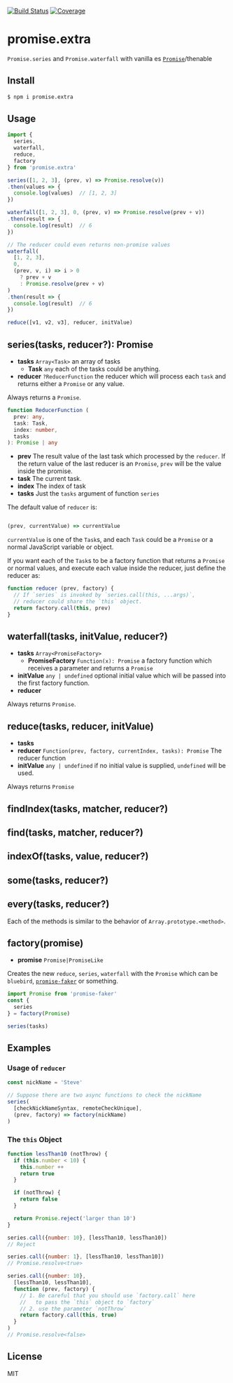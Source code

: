 [![Build Status](https://travis-ci.org/kaelzhang/promise.extra.svg?branch=master)](https://travis-ci.org/kaelzhang/promise.extra)
[![Coverage](https://codecov.io/gh/kaelzhang/promise.extra/branch/master/graph/badge.svg)](https://codecov.io/gh/kaelzhang/promise.extra)
<!-- optional appveyor tst
[![Windows Build Status](https://ci.appveyor.com/api/projects/status/github/kaelzhang/promise.extra?branch=master&svg=true)](https://ci.appveyor.com/project/kaelzhang/promise.extra)
-->
<!-- optional npm version
[![NPM version](https://badge.fury.io/js/promise.extra.svg)](http://badge.fury.io/js/promise.extra)
-->
<!-- optional npm downloads
[![npm module downloads per month](http://img.shields.io/npm/dm/promise.extra.svg)](https://www.npmjs.org/package/promise.extra)
-->
<!-- optional dependency status
[![Dependency Status](https://david-dm.org/kaelzhang/promise.extra.svg)](https://david-dm.org/kaelzhang/promise.extra)
-->

# promise.extra

`Promise.series` and `Promise.waterfall` with vanilla es [`Promise`](https://developer.mozilla.org/en/docs/Web/JavaScript/Reference/Global_Objects/Promise)/thenable

## Install

```sh
$ npm i promise.extra
```

## Usage

```js
import {
  series,
  waterfall,
  reduce,
  factory
} from 'promise.extra'

series([1, 2, 3], (prev, v) => Promise.resolve(v))
.then(values => {
  console.log(values)  // [1, 2, 3]
})

waterfall([1, 2, 3], 0, (prev, v) => Promise.resolve(prev + v))
.then(result => {
  console.log(result)  // 6
})

// The reducer could even returns non-promise values
waterfall(
  [1, 2, 3],
  0,
  (prev, v, i) => i > 0
    ? prev + v
    : Promise.resolve(prev + v)
)
.then(result => {
  console.log(result)  // 6
})

reduce([v1, v2, v3], reducer, initValue)
```

## series(tasks, reducer?): Promise

- **tasks** `Array<Task>` an array of tasks
  - **Task** `any` each of the tasks could be anything.
- **reducer** `?ReducerFunction` the reducer which will process each `task` and returns either a `Promise` or any value.

Always returns a `Promise`.

```ts
function ReducerFunction (
  prev: any,
  task: Task,
  index: number,
  tasks
): Promise | any
```

- **prev** The result value of the last task which processed by the `reducer`. If the return value of the last reducer is an `Promise`, `prev` will be the value inside the promise.
- **task** The current task.
- **index** The index of task
- **tasks** Just the `tasks` argument of function `series`

The default value of `reducer` is:

```js

(prev, currentValue) => currentValue
```

`currentValue` is one of the `Task`s, and each `Task` could be a `Promise` or a normal JavaScript variable or object.

If you want each of the `Task`s to be a factory function that returns a `Promise` or normal values, and execute each value inside the reducer, just define the reducer as:

```js
function reducer (prev, factory) {
  // If `series` is invoked by `series.call(this, ...args)`,
  // reducer could share the `this` object.
  return factory.call(this, prev)
}
```

## waterfall(tasks, initValue, reducer?)

- **tasks** `Array<PromiseFactory>`
  - **PromiseFactory** `Function(x): Promise` a factory function which receives a parameter and returns a `Promise`
- **initValue** `any | undefined` optional initial value which will be passed into the first factory function.
- **reducer**


Always returns `Promise`.

## reduce(tasks, reducer, initValue)

- **tasks**
- **reducer** `Function(prev, factory, currentIndex, tasks): Promise` The reducer function
- **initValue** `any | undefined` if no initial value is supplied, `undefined` will be used.

Always returns `Promise`

## findIndex(tasks, matcher, reducer?)
## find(tasks, matcher, reducer?)
## indexOf(tasks, value, reducer?)
## some(tasks, reducer?)
## every(tasks, reducer?)

Each of the methods is similar to the behavior of `Array.prototype.<method>`.

## factory(promise)

- **promise** `Promise|PromiseLike`

Creates the new `reduce`, `series`, `waterfall` with the `Promise` which can be `bluebird`, [`promise-faker`](https://github.com/kaelzhang/promise-faker) or something.

```js
import Promise from 'promise-faker'
const {
  series
} = factory(Promise)

series(tasks)
```

## Examples

### Usage of `reducer`

```js
const nickName = 'Steve'

// Suppose there are two async functions to check the nickName
series(
  [checkNickNameSyntax, remoteCheckUnique],
  (prev, factory) => factory(nickName)
)
```

### The `this` Object

```js
function lessThan10 (notThrow) {
  if (this.number < 10) {
    this.number ++
    return true
  }

  if (notThrow) {
    return false
  }

  return Promise.reject('larger than 10')
}

series.call({number: 10}, [lessThan10, lessThan10])
// Reject

series.call({number: 1}, [lessThan10, lessThan10])
// Promise.resolve<true>

series.call({number: 10},
  [lessThan10, lessThan10],
  function (prev, factory) {
    // 1. Be careful that you should use `factory.call` here
    //   to pass the `this` object to `factory`
    // 2. use the parameter `notThrow`
    return factory.call(this, true)
  }
)
// Promise.resolve<false>
```

## License

MIT
